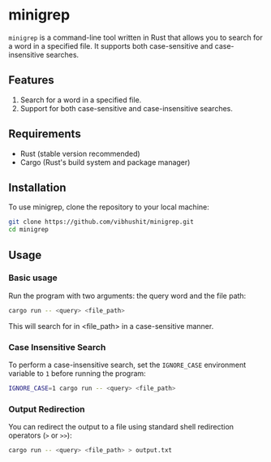 # minigrep

`minigrep` is a command-line tool written in Rust that allows you to search for a word in a specified file. It supports both case-sensitive and case-insensitive searches.

## Features

1. Search for a word in a specified file.
2. Support for both case-sensitive and case-insensitive searches.

## Requirements

- Rust (stable version recommended)
- Cargo (Rust's build system and package manager)

## Installation

To use minigrep, clone the repository to your local machine:

```sh
git clone https://github.com/vibhushit/minigrep.git
cd minigrep
```

## Usage

### Basic usage
Run the program with two arguments: the query word and the file path:

```sh
cargo run -- <query> <file_path>
```

This will search for <query> in <file_path> in a case-sensitive manner.


### Case Insensitive Search
To perform a case-insensitive search, set the `IGNORE_CASE` environment variable to `1` before running the program:

```sh
IGNORE_CASE=1 cargo run -- <query> <file_path>
```

### Output Redirection
You can redirect the output to a file using standard shell redirection operators (`>` or `>>`):

```sh
cargo run -- <query> <file_path> > output.txt
```

